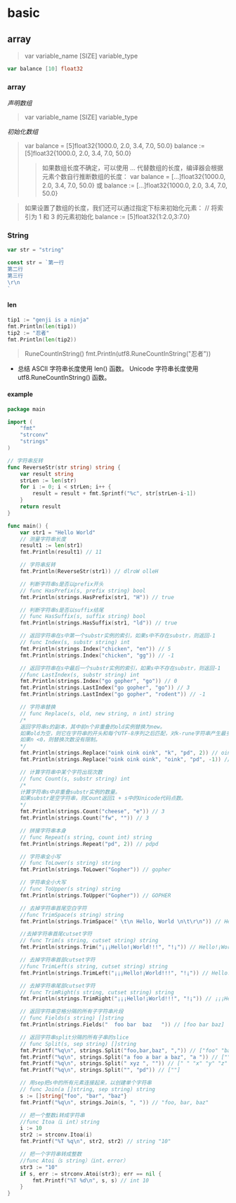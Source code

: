 # basic

## array

> var variable_name [SIZE] variable_type

```go
var balance [10] float32
```

### array

*声明数组*
> var variable_name [SIZE] variable_type

*初始化数组*

> var balance = [5]float32{1000.0, 2.0, 3.4, 7.0, 50.0}
balance := [5]float32{1000.0, 2.0, 3.4, 7.0, 50.0}
>> 如果数组长度不确定，可以使用 ... 代替数组的长度，编译器会根据元素个数自行推断数组的长度：
var balance = [...]float32{1000.0, 2.0, 3.4, 7.0, 50.0}
或
balance := [...]float32{1000.0, 2.0, 3.4, 7.0, 50.0}

> 如果设置了数组的长度，我们还可以通过指定下标来初始化元素：
//  将索引为 1 和 3 的元素初始化
balance := [5]float32{1:2.0,3:7.0}

### String

```go
var str = "string"
```

```go
const str = `第一行
第二行
第三行
\r\n
`
```

#### len

```go
tip1 := "genji is a ninja"
fmt.Println(len(tip1))
tip2 := "忍者"
fmt.Println(len(tip2))
```

 > RuneCountInString()
fmt.Println(utf8.RuneCountInString("忍者"))

* 总结
ASCII 字符串长度使用 len() 函数。
Unicode 字符串长度使用 utf8.RuneCountInString() 函数。

#### example

```go
package main

import (
    "fmt"
    "strconv"
    "strings"
)

// 字符串反转
func ReverseStr(str string) string {
    var result string
    strLen := len(str)
    for i := 0; i < strLen; i++ {
        result = result + fmt.Sprintf("%c", str[strLen-i-1])
    }
    return result
}

func main() {
    var str1 = "Hello World"
    // 测量字符串长度
    result1 := len(str1)
    fmt.Println(result1) // 11

    // 字符串反转
    fmt.Println(ReverseStr(str1)) // dlroW olleH

    // 判断字符串s是否以prefix开头
    // func HasPrefix(s, prefix string) bool
    fmt.Println(strings.HasPrefix(str1, "H")) // true

    // 判断字符串s是否以suffix结尾
    // func HasSuffix(s, suffix string) bool
    fmt.Println(strings.HasSuffix(str1, "ld")) // true

    // 返回字符串在s中第一个substr实例的索引，如果s中不存在substr，则返回-1
    // func Index(s, substr string) int
    fmt.Println(strings.Index("chicken", "en")) // 5
    fmt.Println(strings.Index("chicken", "gg")) // -1

    // 返回字符串在s中最后一个substr实例的索引，如果s中不存在substr，则返回-1
    //func LastIndex(s, substr string) int
    fmt.Println(strings.Index("go gopher", "go")) // 0
    fmt.Println(strings.LastIndex("go gopher", "go")) // 3
    fmt.Println(strings.LastIndex("go gopher", "rodent")) // -1

    // 字符串替换
    // func Replace(s, old, new string, n int) string
    /*
    返回字符串s的副本，其中前n个非重叠的old实例替换为new。
    如果old为空，则它在字符串的开头和每个UTF-8序列之后匹配，对k-rune字符串产生最多k + 1个替换。
    如果n <0，则替换次数没有限制。
    */
    fmt.Println(strings.Replace("oink oink oink", "k", "pd", 2)) // oinpd oinpd oink
    fmt.Println(strings.Replace("oink oink oink", "oink", "pd", -1)) // pd pd pd

    // 计算字符串中某个字符出现次数
    // func Count(s, substr string) int
    /*
    计算字符串s中非重叠substr实例的数量。
    如果substr是空字符串，则Count返回1 + s中的Unicode代码点数。
    */
    fmt.Println(strings.Count("cheese", "e")) // 3
    fmt.Println(strings.Count("fw", "")) // 3

    // 拼接字符串本身
    // func Repeat(s string, count int) string
    fmt.Println(strings.Repeat("pd", 2)) // pdpd

    // 字符串全小写
    // func ToLower(s string) string
    fmt.Println(strings.ToLower("Gopher")) // gopher

    // 字符串全小大写
    // func ToUpper(s string) string
    fmt.Println(strings.ToUpper("Gopher")) // GOPHER

    // 去掉字符串首尾空白字符
    //func TrimSpace(s string) string
    fmt.Println(strings.TrimSpace(" \t\n Hello, World \n\t\r\n")) // Hello, World

    //去掉字符串首尾cutset字符
    // func Trim(s string, cutset string) string
    fmt.Println(strings.Trim("¡¡¡Hello!¡World!!!", "!¡")) // Hello!¡World

    // 去掉字符串首部cutset字符
    //func TrimLeft(s string, cutset string) string
    fmt.Println(strings.TrimLeft("¡¡¡Hello!¡World!!!", "!¡")) // Hello!¡World!!!

    // 去掉字符串尾部cutset字符
    // func TrimRight(s string, cutset string) string
    fmt.Println(strings.TrimRight("¡¡¡Hello!¡World!!!", "!¡")) // ¡¡¡Hello!¡World

    // 返回字符串空格分隔的所有子字符串片段
    // func Fields(s string) []string
    fmt.Println(strings.Fields("  foo bar  baz   ")) // [foo bar baz]

    // 返回字符串split分隔的所有子串的slice
    // func Split(s, sep string) []string
    fmt.Printf("%q\n", strings.Split("foo,bar,baz", ",")) // ["foo" "bar" "baz"]
    fmt.Printf("%q\n", strings.Split("a foo a bar a baz", "a ")) // ["" "foo " "bar " "baz"]
    fmt.Printf("%q\n", strings.Split(" xyz ", "")) // [" " "x" "y" "z" " "]
    fmt.Printf("%q\n", strings.Split("", "pd")) // [""]

    // 用sep把s中的所有元素连接起来，以创建单个字符串
    // func Join(a []string, sep string) string
    s := []string{"foo", "bar", "baz"}
    fmt.Printf("%q\n", strings.Join(s, ", ")) // "foo, bar, baz"

    // 把一个整数i转成字符串
    //func Itoa（i int）string
    i := 10
    str2 := strconv.Itoa(i)
    fmt.Printf("%T %q\n", str2, str2) // string "10"

    // 把一个字符串转成整数
    //func Atoi（s string）（int，error）
    str3 := "10"
    if s, err := strconv.Atoi(str3); err == nil {
        fmt.Printf("%T %d\n", s, s) // int 10
    }
}
```